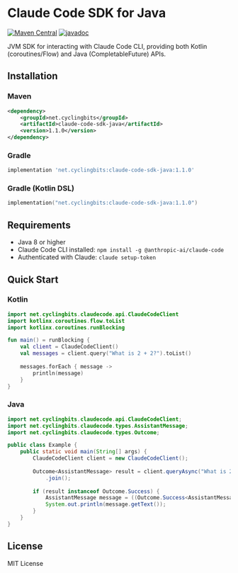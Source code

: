 # Claude Code SDK for Java

<!-- x-release-please-start-version -->
[![Maven Central](https://img.shields.io/maven-central/v/net.cyclingbits/claude-code-sdk-java)](https://central.sonatype.com/artifact/net.cyclingbits/claude-code-sdk-java/1.1.0)
[![javadoc](https://javadoc.io/badge2/net.cyclingbits/claude-code-sdk-java/javadoc.svg)](https://javadoc.io/doc/net.cyclingbits/claude-code-sdk-java/1.1.0)
<!-- x-release-please-end -->

JVM SDK for interacting with Claude Code CLI, providing both Kotlin (coroutines/Flow) and Java (CompletableFuture) APIs.

## Installation

### Maven
<!-- x-release-please-start-version -->
```xml
<dependency>
    <groupId>net.cyclingbits</groupId>
    <artifactId>claude-code-sdk-java</artifactId>
    <version>1.1.0</version>
</dependency>
```
<!-- x-release-please-end -->

### Gradle
<!-- x-release-please-start-version -->
```gradle
implementation 'net.cyclingbits:claude-code-sdk-java:1.1.0'
```
<!-- x-release-please-end -->

### Gradle (Kotlin DSL)
<!-- x-release-please-start-version -->
```kotlin
implementation("net.cyclingbits:claude-code-sdk-java:1.1.0")
```
<!-- x-release-please-end -->

## Requirements

- Java 8 or higher
- Claude Code CLI installed: `npm install -g @anthropic-ai/claude-code`
- Authenticated with Claude: `claude setup-token`

## Quick Start

### Kotlin
```kotlin
import net.cyclingbits.claudecode.api.ClaudeCodeClient
import kotlinx.coroutines.flow.toList
import kotlinx.coroutines.runBlocking

fun main() = runBlocking {
    val client = ClaudeCodeClient()
    val messages = client.query("What is 2 + 2?").toList()
    
    messages.forEach { message ->
        println(message)
    }
}
```

### Java
```java
import net.cyclingbits.claudecode.api.ClaudeCodeClient;
import net.cyclingbits.claudecode.types.AssistantMessage;
import net.cyclingbits.claudecode.types.Outcome;

public class Example {
    public static void main(String[] args) {
        ClaudeCodeClient client = new ClaudeCodeClient();
        
        Outcome<AssistantMessage> result = client.queryAsync("What is 2 + 2?")
            .join();
        
        if (result instanceof Outcome.Success) {
            AssistantMessage message = ((Outcome.Success<AssistantMessage>) result).getValue();
            System.out.println(message.getText());
        }
    }
}
```

## License

MIT License